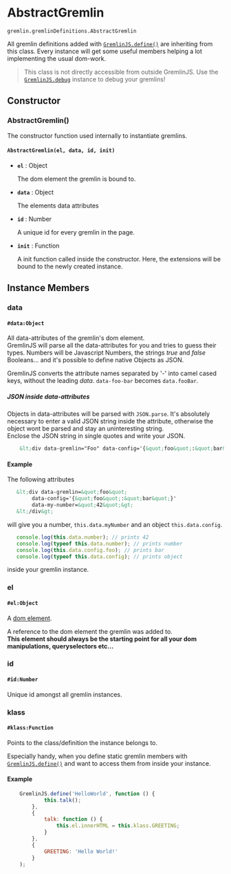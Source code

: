 # AbstractGremlin
`gremlin.gremlinDefinitions.AbstractGremlin`

All gremlin definitions added with [`GremlinJS.define()`](../../GremlinJS.html#define) are inheriting from this class.
Every instance will  get some useful members helping a lot implementing the usual dom-work.

> This class is not directly accessible from outside GremlinJS. Use the [`GremlinJS.debug`](../../GremlinJS.html#debug) instance to debug your gremlins!

## Constructor

### AbstractGremlin()

The constructor function used internally to instantiate gremlins.

#### `AbstractGremlin(el, data, id, init)` 

- **`el`** : Object    
	 
	The dom element the gremlin is bound to.

- **`data`** : Object    

	The elements data attributes

- **`id`** : Number    

	A unique id for every gremlin in the page. 

- **`init`** : Function
     
	A init function called inside the constructor. Here, the extensions will be bound to the newly created instance.


## Instance Members

### data

#### `#data:Object`
All data-attributes of the gremlin's dom element.   
GremlinJS will parse all the data-attributes for you and tries to guess their types. Numbers will be Javascript Numbers, the strings *true* and *false* Booleans... and it's possible to define native Objects as JSON. 

GremlinJS converts the attribute names separated by '-' into camel cased keys, without the leading *data*. `data-foo-bar` becomes `data.fooBar`.

##### JSON inside data-attributes

Objects in data-attributes will be parsed with `JSON.parse`. It's absolutely necessary to enter a valid JSON string inside the attribute, otherwise the object wont be parsed and stay an uninteresting string.   
Enclose the JSON string in single quotes and write your JSON.

```html
    &lt;div data-gremlin="Foo" data-config='{&quot;foo&quot;:&quot;bar&quot;}'&gt;&lt;/div&gt;
```

#### Example
The following attributes
                                                           
```html
   &lt;div data-gremlin=&quot;foo&quot; 
        data-config='{&quot;foo&quot;:&quot;bar&quot;}' 
        data-my-number=&quot;42&quot;&gt;
   &lt;/div&gt;
```

will give you a number, `this.data.myNumber` and an object `this.data.config`.

```js
   console.log(this.data.number); // prints 42
   console.log(typeof this.data.number); // prints number
   console.log(this.data.config.foo); // prints bar
   console.log(typeof this.data.config); // prints object
```

inside your gremlin instance.


### el

#### `#el:Object`
A [dom element](https://developer.mozilla.org/en-US/docs/Web/API/element "Open Mozilla Web API Reference").

A reference to the dom element the gremlin was added to.  
**This element should always be the starting point for all your dom manipulations, queryselectors etc...**


### id

#### `#id:Number`
Unique id amongst all gremlin instances.

### klass

#### `#klass:Function`
Points to the class/definition the instance belongs to. 

Especially handy, when you define static gremlin members with [`GremlinJS.define()`](../../GremlinJS.html#define) and want to access them from inside your instance.


#### Example

```js
    GremlinJS.define('HelloWorld', function () {
            this.talk();
        },
        {
            talk: function () {
                this.el.innerHTML = this.klass.GREETING;
            }
        },
        {
            GREETING: 'Hello World!'
        }
    );
```

